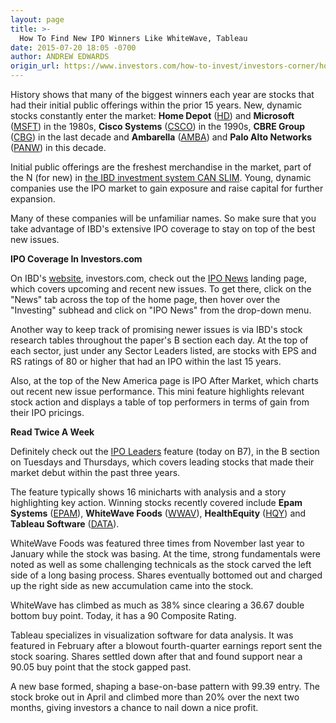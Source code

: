 ```yaml
---
layout: page
title: >-
  How To Find New IPO Winners Like WhiteWave, Tableau
date: 2015-07-20 18:05 -0700
author: ANDREW EDWARDS
origin_url: https://www.investors.com/how-to-invest/investors-corner/how-to-spot-top-new-issues
---
```





History shows that many of the biggest winners each year are stocks that had their initial public offerings within the prior 15 years. New, dynamic stocks constantly enter the market: **Home Depot** ([HD](https://research.investors.com/quote.aspx?symbol=HD)) and **Microsoft** ([MSFT](https://research.investors.com/quote.aspx?symbol=MSFT)) in the 1980s, **Cisco Systems** ([CSCO](https://research.investors.com/quote.aspx?symbol=CSCO)) in the 1990s, **CBRE Group** ([CBG](https://research.investors.com/quote.aspx?symbol=CBG)) in the last decade and **Ambarella** ([AMBA](https://research.investors.com/quote.aspx?symbol=AMBA)) and **Palo Alto Networks** ([PANW](https://research.investors.com/quote.aspx?symbol=PANW)) in this decade.

  

Initial public offerings are the freshest merchandise in the market, part of the N (for new) in [the IBD investment system CAN SLIM](http://education.investors.com/courselandingpage.aspx?id=735749&nav=IBDUCourse2). Young, dynamic companies use the IPO market to gain exposure and raise capital for further expansion.

  

Many of these companies will be unfamiliar names. So make sure that you take advantage of IBD's extensive IPO coverage to stay on top of the best new issues.

  

**IPO Coverage In Investors.com**

  

On IBD's [website](https://www.investors.com), investors.com, check out the [IPO News](http://news.investors.com/iponews.htm) landing page, which covers upcoming and recent new issues. To get there, click on the "News" tab across the top of the home page, then hover over the "Investing" subhead and click on "IPO News" from the drop-down menu.

  

Another way to keep track of promising newer issues is via IBD's stock research tables throughout the paper's B section each day. At the top of each sector, just under any Sector Leaders listed, are stocks with EPS and RS ratings of 80 or higher that had an IPO within the last 15 years.

  

Also, at the top of the New America page is IPO After Market, which charts out recent new issue performance. This mini feature highlights relevant stock action and displays a table of top performers in terms of gain from their IPO pricings.

  

**Read Twice A Week**

  

Definitely check out the [IPO Leaders](http://news.investors.com/investing/ipo-analysis.htm) feature (today on B7), in the B section on Tuesdays and Thursdays, which covers leading stocks that made their market debut within the past three years.

  

The feature typically shows 16 minicharts with analysis and a story highlighting key action. Winning stocks recently covered include **Epam Systems** ([EPAM](https://research.investors.com/quote.aspx?symbol=EPAM)), **WhiteWave Foods** ([WWAV](https://research.investors.com/quote.aspx?symbol=WWAV)), **HealthEquity** ([HQY](https://research.investors.com/quote.aspx?symbol=HQY)) and **Tableau Software** ([DATA](https://research.investors.com/quote.aspx?symbol=DATA)).

  

WhiteWave Foods was featured three times from November last year to January while the stock was basing. At the time, strong fundamentals were noted as well as some challenging technicals as the stock carved the left side of a long basing process. Shares eventually bottomed out and charged up the right side as new accumulation came into the stock.

  

WhiteWave has climbed as much as 38% since clearing a 36.67 double bottom buy point. Today, it has a 90 Composite Rating.

  

Tableau specializes in visualization software for data analysis. It was featured in February after a blowout fourth-quarter earnings report sent the stock soaring. Shares settled down after that and found support near a 90.05 buy point that the stock gapped past.

  

A new base formed, shaping a base-on-base pattern with 99.39 entry. The stock broke out in April and climbed more than 20% over the next two months, giving investors a chance to nail down a nice profit.




